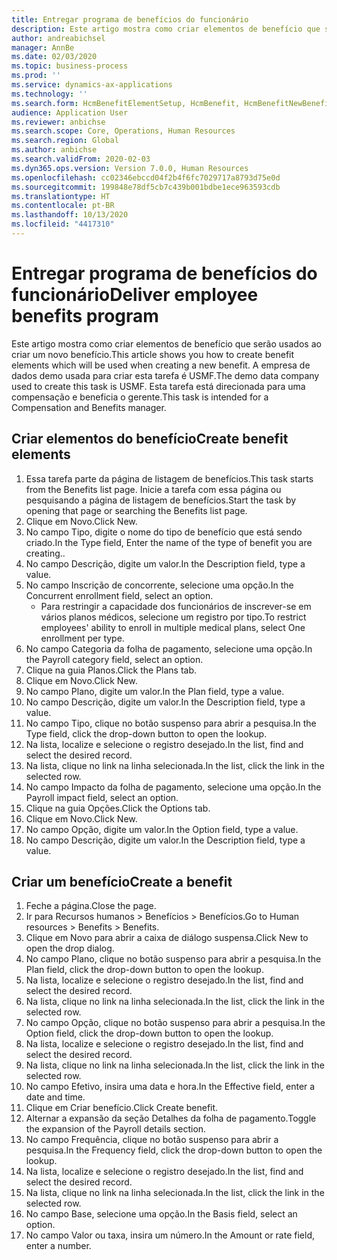 ```yaml
---
title: Entregar programa de benefícios do funcionário
description: Este artigo mostra como criar elementos de benefício que serão usados ao criar um novo benefício.
author: andreabichsel
manager: AnnBe
ms.date: 02/03/2020
ms.topic: business-process
ms.prod: ''
ms.service: dynamics-ax-applications
ms.technology: ''
ms.search.form: HcmBenefitElementSetup, HcmBenefit, HcmBenefitNewBenefit, HcmBenefitPlanLookup, BenefitWorkspace, HcmBenefitSummaryPart
audience: Application User
ms.reviewer: anbichse
ms.search.scope: Core, Operations, Human Resources
ms.search.region: Global
ms.author: anbichse
ms.search.validFrom: 2020-02-03
ms.dyn365.ops.version: Version 7.0.0, Human Resources
ms.openlocfilehash: cc02346ebccd04f2b4f6fc7029717a8793d75e0d
ms.sourcegitcommit: 199848e78df5cb7c439b001bdbe1ece963593cdb
ms.translationtype: HT
ms.contentlocale: pt-BR
ms.lasthandoff: 10/13/2020
ms.locfileid: "4417310"
---
```

# <a name="deliver-employee-benefits-program"></a><span data-ttu-id="8671c-103">Entregar programa de benefícios do funcionário</span><span class="sxs-lookup"><span data-stu-id="8671c-103">Deliver employee benefits program</span></span>

<span data-ttu-id="8671c-104">Este artigo mostra como criar elementos de benefício que serão usados ao criar um novo benefício.</span><span class="sxs-lookup"><span data-stu-id="8671c-104">This article shows you how to create benefit elements which will be used when creating a new benefit.</span></span> <span data-ttu-id="8671c-105">A empresa de dados demo usada para criar esta tarefa é USMF.</span><span class="sxs-lookup"><span data-stu-id="8671c-105">The demo data company used to create this task is USMF.</span></span> <span data-ttu-id="8671c-106">Esta tarefa está direcionada para uma compensação e beneficia o gerente.</span><span class="sxs-lookup"><span data-stu-id="8671c-106">This task is intended for a Compensation and Benefits manager.</span></span>


## <a name="create-benefit-elements"></a><span data-ttu-id="8671c-107">Criar elementos do benefício</span><span class="sxs-lookup"><span data-stu-id="8671c-107">Create benefit elements</span></span>
1. <span data-ttu-id="8671c-108">Essa tarefa parte da página de listagem de benefícios.</span><span class="sxs-lookup"><span data-stu-id="8671c-108">This task starts from the Benefits list page.</span></span> <span data-ttu-id="8671c-109">Inicie a tarefa com essa página ou pesquisando a página de listagem de benefícios.</span><span class="sxs-lookup"><span data-stu-id="8671c-109">Start the task by opening that page or searching the Benefits list page.</span></span>
2. <span data-ttu-id="8671c-110">Clique em Novo.</span><span class="sxs-lookup"><span data-stu-id="8671c-110">Click New.</span></span>
3. <span data-ttu-id="8671c-111">No campo Tipo, digite o nome do tipo de benefício que está sendo criado.</span><span class="sxs-lookup"><span data-stu-id="8671c-111">In the Type field, Enter the name of the type of benefit you are creating..</span></span>
4. <span data-ttu-id="8671c-112">No campo Descrição, digite um valor.</span><span class="sxs-lookup"><span data-stu-id="8671c-112">In the Description field, type a value.</span></span>
5. <span data-ttu-id="8671c-113">No campo Inscrição de concorrente, selecione uma opção.</span><span class="sxs-lookup"><span data-stu-id="8671c-113">In the Concurrent enrollment field, select an option.</span></span>
    * <span data-ttu-id="8671c-114">Para restringir a capacidade dos funcionários de inscrever-se em vários planos médicos, selecione um registro por tipo.</span><span class="sxs-lookup"><span data-stu-id="8671c-114">To restrict employees' ability to enroll in multiple medical plans, select One enrollment per type.</span></span>  
6. <span data-ttu-id="8671c-115">No campo Categoria da folha de pagamento, selecione uma opção.</span><span class="sxs-lookup"><span data-stu-id="8671c-115">In the Payroll category field, select an option.</span></span>
7. <span data-ttu-id="8671c-116">Clique na guia Planos.</span><span class="sxs-lookup"><span data-stu-id="8671c-116">Click the Plans tab.</span></span>
8. <span data-ttu-id="8671c-117">Clique em Novo.</span><span class="sxs-lookup"><span data-stu-id="8671c-117">Click New.</span></span>
9. <span data-ttu-id="8671c-118">No campo Plano, digite um valor.</span><span class="sxs-lookup"><span data-stu-id="8671c-118">In the Plan field, type a value.</span></span>
10. <span data-ttu-id="8671c-119">No campo Descrição, digite um valor.</span><span class="sxs-lookup"><span data-stu-id="8671c-119">In the Description field, type a value.</span></span>
11. <span data-ttu-id="8671c-120">No campo Tipo, clique no botão suspenso para abrir a pesquisa.</span><span class="sxs-lookup"><span data-stu-id="8671c-120">In the Type field, click the drop-down button to open the lookup.</span></span>
12. <span data-ttu-id="8671c-121">Na lista, localize e selecione o registro desejado.</span><span class="sxs-lookup"><span data-stu-id="8671c-121">In the list, find and select the desired record.</span></span>
13. <span data-ttu-id="8671c-122">Na lista, clique no link na linha selecionada.</span><span class="sxs-lookup"><span data-stu-id="8671c-122">In the list, click the link in the selected row.</span></span>
14. <span data-ttu-id="8671c-123">No campo Impacto da folha de pagamento, selecione uma opção.</span><span class="sxs-lookup"><span data-stu-id="8671c-123">In the Payroll impact field, select an option.</span></span>
15. <span data-ttu-id="8671c-124">Clique na guia Opções.</span><span class="sxs-lookup"><span data-stu-id="8671c-124">Click the Options tab.</span></span>
16. <span data-ttu-id="8671c-125">Clique em Novo.</span><span class="sxs-lookup"><span data-stu-id="8671c-125">Click New.</span></span>
17. <span data-ttu-id="8671c-126">No campo Opção, digite um valor.</span><span class="sxs-lookup"><span data-stu-id="8671c-126">In the Option field, type a value.</span></span>
18. <span data-ttu-id="8671c-127">No campo Descrição, digite um valor.</span><span class="sxs-lookup"><span data-stu-id="8671c-127">In the Description field, type a value.</span></span>

## <a name="create-a-benefit"></a><span data-ttu-id="8671c-128">Criar um benefício</span><span class="sxs-lookup"><span data-stu-id="8671c-128">Create a benefit</span></span>
1. <span data-ttu-id="8671c-129">Feche a página.</span><span class="sxs-lookup"><span data-stu-id="8671c-129">Close the page.</span></span>
2. <span data-ttu-id="8671c-130">Ir para Recursos humanos > Benefícios > Benefícios.</span><span class="sxs-lookup"><span data-stu-id="8671c-130">Go to Human resources > Benefits > Benefits.</span></span>
3. <span data-ttu-id="8671c-131">Clique em Novo para abrir a caixa de diálogo suspensa.</span><span class="sxs-lookup"><span data-stu-id="8671c-131">Click New to open the drop dialog.</span></span>
4. <span data-ttu-id="8671c-132">No campo Plano, clique no botão suspenso para abrir a pesquisa.</span><span class="sxs-lookup"><span data-stu-id="8671c-132">In the Plan field, click the drop-down button to open the lookup.</span></span>
5. <span data-ttu-id="8671c-133">Na lista, localize e selecione o registro desejado.</span><span class="sxs-lookup"><span data-stu-id="8671c-133">In the list, find and select the desired record.</span></span>
6. <span data-ttu-id="8671c-134">Na lista, clique no link na linha selecionada.</span><span class="sxs-lookup"><span data-stu-id="8671c-134">In the list, click the link in the selected row.</span></span>
7. <span data-ttu-id="8671c-135">No campo Opção, clique no botão suspenso para abrir a pesquisa.</span><span class="sxs-lookup"><span data-stu-id="8671c-135">In the Option field, click the drop-down button to open the lookup.</span></span>
8. <span data-ttu-id="8671c-136">Na lista, localize e selecione o registro desejado.</span><span class="sxs-lookup"><span data-stu-id="8671c-136">In the list, find and select the desired record.</span></span>
9. <span data-ttu-id="8671c-137">Na lista, clique no link na linha selecionada.</span><span class="sxs-lookup"><span data-stu-id="8671c-137">In the list, click the link in the selected row.</span></span>
10. <span data-ttu-id="8671c-138">No campo Efetivo, insira uma data e hora.</span><span class="sxs-lookup"><span data-stu-id="8671c-138">In the Effective field, enter a date and time.</span></span>
11. <span data-ttu-id="8671c-139">Clique em Criar benefício.</span><span class="sxs-lookup"><span data-stu-id="8671c-139">Click Create benefit.</span></span>
12. <span data-ttu-id="8671c-140">Alternar a expansão da seção Detalhes da folha de pagamento.</span><span class="sxs-lookup"><span data-stu-id="8671c-140">Toggle the expansion of the Payroll details section.</span></span>
13. <span data-ttu-id="8671c-141">No campo Frequência, clique no botão suspenso para abrir a pesquisa.</span><span class="sxs-lookup"><span data-stu-id="8671c-141">In the Frequency field, click the drop-down button to open the lookup.</span></span>
14. <span data-ttu-id="8671c-142">Na lista, localize e selecione o registro desejado.</span><span class="sxs-lookup"><span data-stu-id="8671c-142">In the list, find and select the desired record.</span></span>
15. <span data-ttu-id="8671c-143">Na lista, clique no link na linha selecionada.</span><span class="sxs-lookup"><span data-stu-id="8671c-143">In the list, click the link in the selected row.</span></span>
16. <span data-ttu-id="8671c-144">No campo Base, selecione uma opção.</span><span class="sxs-lookup"><span data-stu-id="8671c-144">In the Basis field, select an option.</span></span>
17. <span data-ttu-id="8671c-145">No campo Valor ou taxa, insira um número.</span><span class="sxs-lookup"><span data-stu-id="8671c-145">In the Amount or rate field, enter a number.</span></span>

